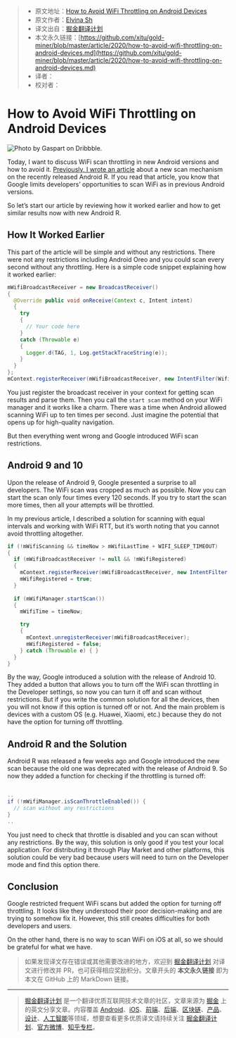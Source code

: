 > * 原文地址：[How to Avoid WiFi Throttling on Android Devices](https://medium.com/better-programming/how-to-avoid-wifi-throttling-on-android-devices-494a0cc29dd8)
> * 原文作者：[Elvina Sh](https://medium.com/@navigine)
> * 译文出自：[掘金翻译计划](https://github.com/xitu/gold-miner)
> * 本文永久链接：[https://github.com/xitu/gold-miner/blob/master/article/2020/how-to-avoid-wifi-throttling-on-android-devices.md](https://github.com/xitu/gold-miner/blob/master/article/2020/how-to-avoid-wifi-throttling-on-android-devices.md)
> * 译者：
> * 校对者：

# How to Avoid WiFi Throttling on Android Devices

![Photo by [Gaspart](https://dribbble.com/Gaspart) on [Dribbble](https://dribbble.com/).](https://cdn-images-1.medium.com/max/3200/0*LvG0BzxbMunbCN3Z.png)

Today, I want to discuss WiFi scan throttling in new Android versions and how to avoid it. [Previously, I wrote an article](https://proandroiddev.com/android-wifi-scanning-frustrations-799d1d942aea) about a new scan mechanism on the recently released Android R. If you read that article, you know that Google limits developers’ opportunities to scan WiFi as in previous Android versions.

So let’s start our article by reviewing how it worked earlier and how to get similar results now with new Android R.

## How It Worked Earlier

This part of the article will be simple and without any restrictions. There were not any restrictions including Android Oreo and you could scan every second without any throttling. Here is a simple code snippet explaining how it worked earlier:

```Java
mWifiBroadcastReceiver = new BroadcastReceiver()
{
  @Override public void onReceive(Context c, Intent intent)
  {
    try
    {
      // Your code here
    }
    catch (Throwable e)
    {
      Logger.d(TAG, 1, Log.getStackTraceString(e));
    }
  }
};
mContext.registerReceiver(mWifiBroadcastReceiver, new IntentFilter(WifiManager.SCAN_RESULTS_AVAILABLE_ACTION));
```

You just register the broadcast receiver in your context for getting scan results and parse them. Then you call the `start scan` method on your WiFi manager and it works like a charm. There was a time when Android allowed scanning WiFi up to ten times per second. Just imagine the potential that opens up for high-quality navigation.

But then everything went wrong and Google introduced WiFi scan restrictions.

## Android 9 and 10

Upon the release of Android 9, Google presented a surprise to all developers. The WiFi scan was cropped as much as possible. Now you can start the scan only four times every 120 seconds. If you try to start the scan more times, then all your attempts will be throttled.

In my previous article, I described a solution for scanning with equal intervals and working with WiFi RTT, but it’s worth noting that you cannot avoid throttling altogether.

```Java
if (!mWifiScanning && timeNow > mWifiLastTime + WIFI_SLEEP_TIMEOUT)
{
  if (mWifiBroadcastReceiver != null && !mWifiRegistered)
  {
    mContext.registerReceiver(mWifiBroadcastReceiver, new IntentFilter(WifiManager.SCAN_RESULTS_AVAILABLE_ACTION));
    mWifiRegistered = true;
  }
  
  if (mWifiManager.startScan()) 
  {
    mWifiTime = timeNow;

    try 
    { 
      mContext.unregisterReceiver(mWifiBroadcastReceiver);
      mWifiRegistered = false;
    } catch (Throwable e) { }
  }
}
```

By the way, Google introduced a solution with the release of Android 10. They added a button that allows you to turn off the WiFi scan throttling in the Developer settings, so now you can turn it off and scan without restrictions. But if you write the common solution for all the devices, then you will not know if this option is turned off or not. And the main problem is devices with a custom OS (e.g. Huawei, Xiaomi, etc.) because they do not have the option for turning off throttling.

## Android R and the Solution

Android R was released a few weeks ago and Google introduced the new scan because the old one was deprecated with the release of Android 9. So now they added a function for checking if the throttling is turned off:

```Java

..
if (!mWifiManager.isScanThrottleEnabled()) {
  // scan without any restrictions
}
..
```

You just need to check that throttle is disabled and you can scan without any restrictions. By the way, this solution is only good if you test your local application. For distributing it through Play Market and other platforms, this solution could be very bad because users will need to turn on the Developer mode and find this option there.

## Conclusion

Google restricted frequent WiFi scans but added the option for turning off throttling. It looks like they understood their poor decision-making and are trying to somehow fix it. However, this still creates difficulties for both developers and users.

On the other hand, there is no way to scan WiFi on iOS at all, so we should be grateful for what we have.

> 如果发现译文存在错误或其他需要改进的地方，欢迎到 [掘金翻译计划](https://github.com/xitu/gold-miner) 对译文进行修改并 PR，也可获得相应奖励积分。文章开头的 **本文永久链接** 即为本文在 GitHub 上的 MarkDown 链接。

---

> [掘金翻译计划](https://github.com/xitu/gold-miner) 是一个翻译优质互联网技术文章的社区，文章来源为 [掘金](https://juejin.im) 上的英文分享文章。内容覆盖 [Android](https://github.com/xitu/gold-miner#android)、[iOS](https://github.com/xitu/gold-miner#ios)、[前端](https://github.com/xitu/gold-miner#前端)、[后端](https://github.com/xitu/gold-miner#后端)、[区块链](https://github.com/xitu/gold-miner#区块链)、[产品](https://github.com/xitu/gold-miner#产品)、[设计](https://github.com/xitu/gold-miner#设计)、[人工智能](https://github.com/xitu/gold-miner#人工智能)等领域，想要查看更多优质译文请持续关注 [掘金翻译计划](https://github.com/xitu/gold-miner)、[官方微博](http://weibo.com/juejinfanyi)、[知乎专栏](https://zhuanlan.zhihu.com/juejinfanyi)。
